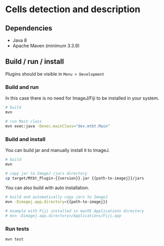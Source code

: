 # Cells detection and description

## Dependencies

- Java 8
- Apache Maven (minimum 3.3.9)

## Build / run / install

Plugins should be visible in `Menu > Development`

### Build and run

In this case there is no need for ImageJ/Fiji to be installed in your system.

```sh
# build
mvn

# run Main class
mvn exec:java -Dexec.mainClass="dev.mtbt.Main"
```

### Build and install

You can build jar and manually install it to ImageJ.

```sh
# build
mvn

# copy jar to ImageJ /jars directory
cp target/Mtbt_Plugin-{{version}}.jar {{path-to-imagej}}/jars
```

You can also build with auto installation.

```sh
# build and automatically copy jars to ImageJ
mvn -Dimagej.app.directory={{path-to-imagej}}

# example with Fiji installed in macOS Applications directory
# mvn -Dimagej.app.directory=/Applications/Fiji.app
```

### Run tests

```sh
mvn test
```
